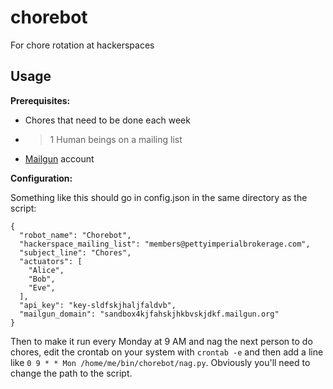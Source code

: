 # chorebot

For chore rotation at hackerspaces

## Usage

**Prerequisites:**

* Chores that need to be done each week
* >1 Human beings on a mailing list
* [Mailgun](https://www.mailgun.com/) account

**Configuration:**

Something like this should go in config.json in the same directory as the script:

```
{
  "robot_name": "Chorebot",
  "hackerspace_mailing_list": "members@pettyimperialbrokerage.com",
  "subject_line": "Chores",
  "actuators": [
    "Alice",
    "Bob",
    "Eve",
  ],
  "api_key": "key-sldfskjhaljfaldvb",
  "mailgun_domain": "sandbox4kjfahskjhkbvskjdkf.mailgun.org"
}
```

Then to make it run every Monday at 9 AM and nag the next person to do chores, edit the crontab on your system with `crontab -e` and then add a line like `0 9 * * Mon /home/me/bin/chorebot/nag.py`. Obviously you'll need to change the path to the script.
